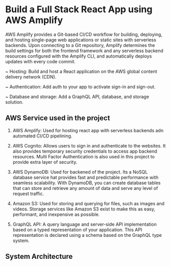 # Build a Full Stack React App using AWS Amplify

AWS Amplify provides a Git-based CI/CD workflow for building, deploying, and hosting single-page web applications or static sites with serverless backends. Upon connecting to a Git repository, Amplify determines the build settings for both the frontend framework and any serverless backend resources configured with the Amplify CLI, and automatically deploys updates with every code commit.

~ Hosting: Build and host a React application on the AWS global content delivery network (CDN).

~ Authentication: Add auth to your app to activate sign-in and sign-out.

~ Database and storage: Add a GraphQL API, database, and storage solution.

## AWS Service used in the project 

1) AWS Amplify: Used for hosting react app with serverless backends adn automated CI/CD pipelining.

2) AWS Cognito:  Allows users to sign in and authenticate to the websites. It also provides temporary security credentials to access app backend resources. Multi Factor Authentication is also used in this project to provide extra layer of security.
   
3) AWS DynamoDB: Used for backened of the project. Its a NoSQL database service hat provides fast and predictable performance with seamless scalability. With DynamoDB, you can create database tables that can store and retrieve any amount of data and serve any level of request traffic.
   
4) Amazon S3: Used for storing and querying for files, such as images and videos. Storage services like Amazon S3 exist to make this as easy, performant, and inexpensive as possible.

5) GraphQL API: A query language and server-side API implementation based on a typed representation of your application. This API representation is declared using a schema based on the GraphQL type system.

## System Architecture





